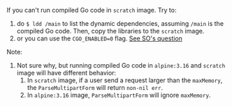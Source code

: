If you can't run compiled Go code in `scratch` image. Try to:
1. do `$ ldd /main` to list the dynamic dependencies, assuming `/main` is the compiled Go code. Then, copy the libraries to the `scratch` image.
2. or you can use the `CGO_ENABLED=0` flag. [See SO's question](https://stackoverflow.com/questions/52640304/standard-init-linux-go190-exec-user-process-caused-no-such-file-or-directory)

Note:
1. Not sure why, but running compiled Go code in `alpine:3.16` and `scratch` image will have different behavior:
   1. In `scratch` image, if a user send a request larger than the `maxMemory`, the `ParseMultipartForm` will return `non-nil err`.
   2. In `alpine:3.16` image, `ParseMultipartForm` will ignore `maxMemory`.